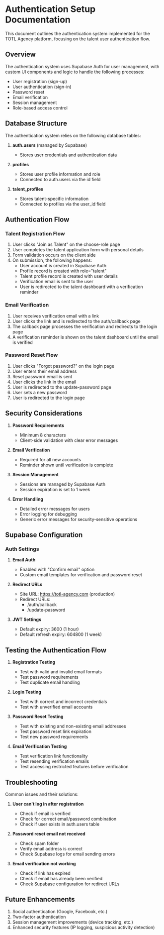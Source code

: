 # Authentication Setup Documentation

This document outlines the authentication system implemented for the TOTL Agency platform, focusing on the talent user authentication flow.

## Overview

The authentication system uses Supabase Auth for user management, with custom UI components and logic to handle the following processes:

- User registration (sign-up)
- User authentication (sign-in)
- Password reset
- Email verification
- Session management
- Role-based access control

## Database Structure

The authentication system relies on the following database tables:

1. **auth.users** (managed by Supabase)
   - Stores user credentials and authentication data

2. **profiles**
   - Stores user profile information and role
   - Connected to auth.users via the id field

3. **talent_profiles**
   - Stores talent-specific information
   - Connected to profiles via the user_id field

## Authentication Flow

### Talent Registration Flow

1. User clicks "Join as Talent" on the choose-role page
2. User completes the talent application form with personal details
3. Form validation occurs on the client side
4. On submission, the following happens:
   - User account is created in Supabase Auth
   - Profile record is created with role="talent"
   - Talent profile record is created with user details
   - Verification email is sent to the user
   - User is redirected to the talent dashboard with a verification reminder

### Email Verification

1. User receives verification email with a link
2. User clicks the link and is redirected to the auth/callback page
3. The callback page processes the verification and redirects to the login page
4. A verification reminder is shown on the talent dashboard until the email is verified

### Password Reset Flow

1. User clicks "Forgot password?" on the login page
2. User enters their email address
3. Reset password email is sent
4. User clicks the link in the email
5. User is redirected to the update-password page
6. User sets a new password
7. User is redirected to the login page

## Security Considerations

1. **Password Requirements**
   - Minimum 8 characters
   - Client-side validation with clear error messages

2. **Email Verification**
   - Required for all new accounts
   - Reminder shown until verification is complete

3. **Session Management**
   - Sessions are managed by Supabase Auth
   - Session expiration is set to 1 week

4. **Error Handling**
   - Detailed error messages for users
   - Error logging for debugging
   - Generic error messages for security-sensitive operations

## Supabase Configuration

### Auth Settings

1. **Email Auth**
   - Enabled with "Confirm email" option
   - Custom email templates for verification and password reset

2. **Redirect URLs**
   - Site URL: https://totl-agency.com (production)
   - Redirect URLs:
     - /auth/callback
     - /update-password

3. **JWT Settings**
   - Default expiry: 3600 (1 hour)
   - Default refresh expiry: 604800 (1 week)

## Testing the Authentication Flow

1. **Registration Testing**
   - Test with valid and invalid email formats
   - Test password requirements
   - Test duplicate email handling

2. **Login Testing**
   - Test with correct and incorrect credentials
   - Test with unverified email accounts

3. **Password Reset Testing**
   - Test with existing and non-existing email addresses
   - Test password reset link expiration
   - Test new password requirements

4. **Email Verification Testing**
   - Test verification link functionality
   - Test resending verification emails
   - Test accessing restricted features before verification

## Troubleshooting

Common issues and their solutions:

1. **User can't log in after registration**
   - Check if email is verified
   - Check for correct email/password combination
   - Check if user exists in auth.users table

2. **Password reset email not received**
   - Check spam folder
   - Verify email address is correct
   - Check Supabase logs for email sending errors

3. **Email verification not working**
   - Check if link has expired
   - Check if email has already been verified
   - Check Supabase configuration for redirect URLs

## Future Enhancements

1. Social authentication (Google, Facebook, etc.)
2. Two-factor authentication
3. Session management improvements (device tracking, etc.)
4. Enhanced security features (IP logging, suspicious activity detection)

